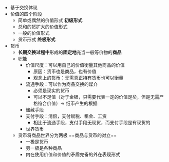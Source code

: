 - 基于交换体现
- 价值的四个阶段
	- 简单或偶然的价值形式 **初级形式**
	- 总和的货扩大的价值形式
	- 一般的价值形式
	- 货币形式 **终极形式**
- 货币
	- **长期交换过程中**形成的**固定地**充当一般等价物的**商品**
	- 职能
		- 价值尺度：可以用自己的价值衡量其他商品的价值
			- 原因：货币也是商品，也有价值
			- 观念上的货币：无需真正持有货币也可以衡量
		- 流通手段：可以作为商品交换的媒介
			- 必须是现实的货币
			- 可以不足值（对于金银，只需要代表一定的价值足矣，但是无需严格符合价值）=> 纸币产生的根据
		- 储藏手段
		- 支付手段：清偿，支付赋税、租金、工资
			- 相比于流通手段，支付手段无现货，而支付手段是有现货的
		- 世界货币
	- 货币将商品世界分为两极 ==商品与货币的对立==
		- 一极是货币
		- 另一极是各种商品
		- 内在使用价值和价值的矛盾完备的外在表现形式